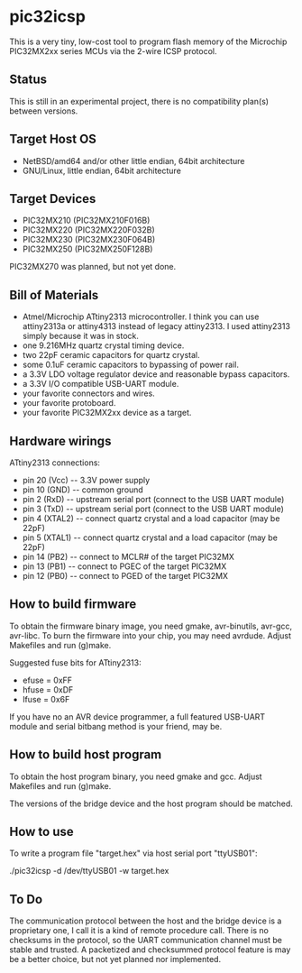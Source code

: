 # pic32icsp

This is a very tiny, low-cost tool to program flash memory of
the Microchip PIC32MX2xx series MCUs via the 2-wire ICSP protocol.

## Status

This is still in an experimental project,
there is no compatibility plan(s) between versions.

## Target Host OS

* NetBSD/amd64 and/or other little endian, 64bit architecture
* GNU/Linux, little endian, 64bit architecture

## Target Devices

* PIC32MX210 (PIC32MX210F016B)
* PIC32MX220 (PIC32MX220F032B)
* PIC32MX230 (PIC32MX230F064B)
* PIC32MX250 (PIC32MX250F128B)

PIC32MX270 was planned, but not yet done.

## Bill of Materials

* Atmel/Microchip ATtiny2313 microcontroller.
I think you can use attiny2313a or attiny4313 instead of legacy attiny2313.
I used attiny2313 simply because it was in stock.
* one 9.216MHz quartz crystal timing device.
* two 22pF ceramic capacitors for quartz crystal.
* some 0.1uF ceramic capacitors to bypassing of power rail.
* a 3.3V LDO voltage regulator device and reasonable bypass capacitors.
* a 3.3V I/O compatible USB-UART module.
* your favorite connectors and wires.
* your favorite protoboard.
* your favorite PIC32MX2xx device as a target.

## Hardware wirings

ATtiny2313 connections:

* pin 20 (Vcc) -- 3.3V power supply
* pin 10 (GND) -- common ground
* pin 2 (RxD) -- upstream serial port (connect to the USB UART module)
* pin 3 (TxD) -- upstream serial port (connect to the USB UART module)
* pin 4 (XTAL2) -- connect quartz crystal and a load capacitor (may be 22pF)
* pin 5 (XTAL1) -- connect quartz crystal and a load capacitor (may be 22pF)
* pin 14 (PB2) -- connect to MCLR# of the target PIC32MX
* pin 13 (PB1) -- connect to PGEC of the target PIC32MX
* pin 12 (PB0) -- connect to PGED of the target PIC32MX

## How to build firmware

To obtain the firmware binary image,
you need gmake, avr-binutils, avr-gcc, avr-libc.
To burn the firmware into your chip,
you may need avrdude.
Adjust Makefiles and run (g)make.

Suggested fuse bits for ATtiny2313:
* efuse = 0xFF
* hfuse = 0xDF
* lfuse = 0x6F

If you have no an AVR device programmer, a full featured USB-UART module and serial bitbang method is your friend, may be.

## How to build host program

To obtain the host program binary, you need gmake and gcc.
Adjust Makefiles and run (g)make.

The versions of the bridge device and the host program should be matched.

## How to use

To write a program file "target.hex" via host serial port "ttyUSB01":

./pic32icsp -d /dev/ttyUSB01 -w target.hex

## To Do

The communication protocol between the host and the bridge device is a proprietary one, I call it is a kind of remote procedure call.
There is no checksums in the protocol, so the UART communication channel must be stable and trusted.
A packetized and checksummed protocol feature is may be a better choice, but not yet planned nor implemented.

